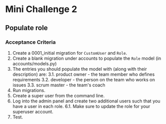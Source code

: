 # Mini Challenge 2

## Populate role

### Acceptance Criteria
1. Create a 0001_initial migration for `CustomUser` and `Role`.
2. Create a blank migration under accounts to populate the `Role` model (in accounts/models.py)
3. The entries you should populate the model with (along with their description) are:
3.1. product owner - the team member who defines requirements
3.2. developer - the person on the team who works on issues
3.3. scrum master - the team's coach
4. Run migrations.
5. Create a super user from the command line.
6. Log into the admin panel and create two additional users such that you have a user in each role.
6.1. Make sure to update the role for your superuser account.
7. Test.
